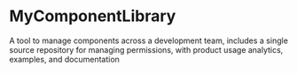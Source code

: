 # MyComponentLibrary
A tool to manage components across a development team, includes a single source repository for managing permissions, with product usage analytics, examples, and documentation
